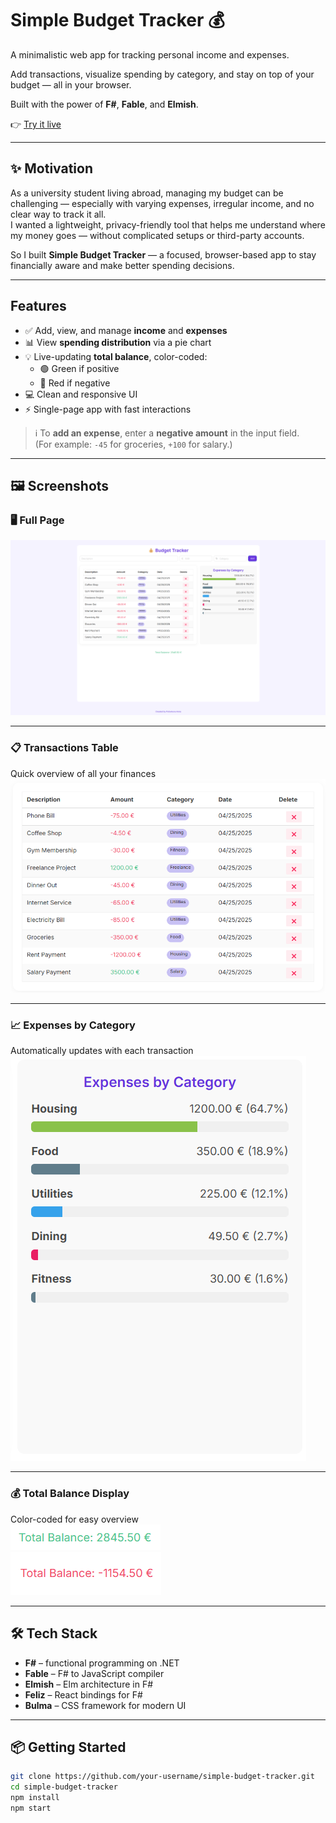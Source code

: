 # Simple Budget Tracker 💰

A minimalistic web app for tracking personal income and expenses.  

Add transactions, visualize spending by category, and stay on top of your budget — all in your browser.

Built with the power of **F#**, **Fable**, and **Elmish**.

👉 [Try it live](https://annapolovkova.github.io/simple-budget-tracker/)

---

## ✨ Motivation

As a university student living abroad, managing my budget can be challenging — especially with varying expenses, irregular income, and no clear way to track it all.  
I wanted a lightweight, privacy-friendly tool that helps me understand where my money goes — without complicated setups or third-party accounts.  

So I built **Simple Budget Tracker** — a focused, browser-based app to stay financially aware and make better spending decisions.

---

## Features

- ✅ Add, view, and manage **income** and **expenses**
- 📊 View **spending distribution** via a pie chart
- 💡 Live-updating **total balance**, color-coded:
  - 🟢 Green if positive
  - 🔴 Red if negative
- 💻 Clean and responsive UI
- ⚡ Single-page app with fast interactions

> ℹ️ To **add an expense**, enter a **negative amount** in the input field.  
> (For example: `-45` for groceries, `+100` for salary.)

---

## 🖼️ Screenshots

### 🖥️ Full Page  
![Full Page](screenshots/full-page.png)

---

### 📋 Transactions Table  
Quick overview of all your finances  
![Table Screenshot](screenshots/table.png)

---

### 📈 Expenses by Category  
Automatically updates with each transaction  
![Pie Chart](screenshots/chart.png)

---

### 💰 Total Balance Display  
Color-coded for easy overview  
![Balance Screenshot](screenshots/total-balance1.png)  
![Balance Screenshot](screenshots/total-balance2.png)

---

## 🛠️ Tech Stack

- **F#** – functional programming on .NET
- **Fable** – F# to JavaScript compiler
- **Elmish** – Elm architecture in F#
- **Feliz** – React bindings for F#
- **Bulma** – CSS framework for modern UI

---

## 📦 Getting Started

```bash
git clone https://github.com/your-username/simple-budget-tracker.git
cd simple-budget-tracker
npm install
npm start
